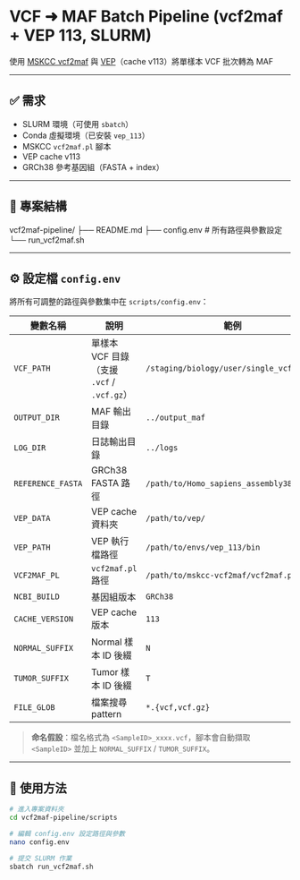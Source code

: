 # VCF ➜ MAF Batch Pipeline (vcf2maf + VEP 113, SLURM)

使用 [MSKCC vcf2maf](https://github.com/mskcc/vcf2maf) 與 [VEP](https://github.com/Ensembl/ensembl-vep)（cache v113）將單樣本 VCF 批次轉為 MAF

---

## ✅ 需求
- SLURM 環境（可使用 `sbatch`）
- Conda 虛擬環境（已安裝 `vep_113`）
- MSKCC `vcf2maf.pl` 腳本
- VEP cache v113
- GRCh38 參考基因組（FASTA + index）

---

## 📂 專案結構
vcf2maf-pipeline/
├── README.md
├── config.env # 所有路徑與參數設定
└── run_vcf2maf.sh

---

## ⚙️ 設定檔 `config.env`
將所有可調整的路徑與參數集中在 `scripts/config.env`：

| 變數名稱 | 說明 | 範例 |
|----------|------|------|
| `VCF_PATH` | 單樣本 VCF 目錄（支援 `.vcf` / `.vcf.gz`） | `/staging/biology/user/single_vcf` |
| `OUTPUT_DIR` | MAF 輸出目錄 | `../output_maf` |
| `LOG_DIR` | 日誌輸出目錄 | `../logs` |
| `REFERENCE_FASTA` | GRCh38 FASTA 路徑 | `/path/to/Homo_sapiens_assembly38.fasta` |
| `VEP_DATA` | VEP cache 資料夾 | `/path/to/vep/` |
| `VEP_PATH` | VEP 執行檔路徑 | `/path/to/envs/vep_113/bin` |
| `VCF2MAF_PL` | `vcf2maf.pl` 路徑 | `/path/to/mskcc-vcf2maf/vcf2maf.pl` |
| `NCBI_BUILD` | 基因組版本 | `GRCh38` |
| `CACHE_VERSION` | VEP cache 版本 | `113` |
| `NORMAL_SUFFIX` | Normal 樣本 ID 後綴 | `N` |
| `TUMOR_SUFFIX` | Tumor 樣本 ID 後綴 | `T` |
| `FILE_GLOB` | 檔案搜尋 pattern | `*.{vcf,vcf.gz}` |

> **命名假設**：檔名格式為 `<SampleID>_xxxx.vcf`，腳本會自動擷取 `<SampleID>` 並加上 `NORMAL_SUFFIX` / `TUMOR_SUFFIX`。

---

## 🚀 使用方法
```bash
# 進入專案資料夾
cd vcf2maf-pipeline/scripts

# 編輯 config.env 設定路徑與參數
nano config.env

# 提交 SLURM 作業
sbatch run_vcf2maf.sh

